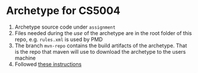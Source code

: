 # Archetype for CS5004

1. Archetype source code under `assignment` 
1. Files needed during the *use* of the archetype are in the root folder of this repo, e.g. `rules.xml` is used by PMD 
1. The branch `mvn-repo` contains the build artifacts of the archetype. That is the repo that maven will use to download the archetype to the users machine
  1. Followed [these instructions](http://stackoverflow.com/questions/14013644/hosting-a-maven-repository-on-github)

